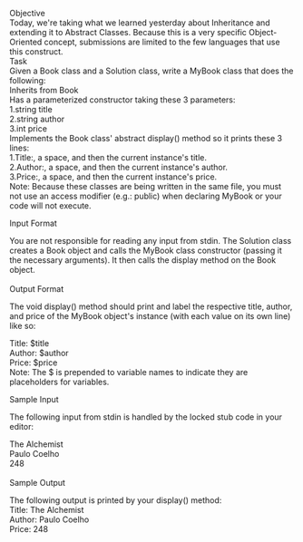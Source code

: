 Objective</br>
Today, we're taking what we learned yesterday about Inheritance and extending it to Abstract Classes. Because this is a very specific Object-Oriented concept, submissions are limited to the few languages that use this construct. 
</br>
Task</br>
Given a Book class and a Solution class, write a MyBook class that does the following:
</br>
Inherits from Book</br>
Has a parameterized constructor taking these 3 parameters:</br>
1.string title </br>
2.string author</br>
3.int price</br>
Implements the Book class' abstract display() method so it prints these 3 lines:</br>
1.Title:, a space, and then the current instance's title.</br>
2.Author:, a space, and then the current instance's author.</br>
3.Price:, a space, and then the current instance's price.</br>
Note: Because these classes are being written in the same file, you must not use an access modifier (e.g.: public) when declaring MyBook or your code will not execute.</br>

Input Format</br>

You are not responsible for reading any input from stdin. The Solution class creates a Book object and calls the MyBook class constructor (passing it the necessary arguments). It then calls the display method on the Book object.
</br></br>
Output Format</br>

The void display() method should print and label the respective title, author, and price of the MyBook object's instance (with each value on its own line) like so:</br>

Title: $title</br>
Author: $author</br>
Price: $price</br>
Note: The $ is prepended to variable names to indicate they are placeholders for variables.</br>

Sample Input</br>

The following input from stdin is handled by the locked stub code in your editor:</br>

The Alchemist</br>
Paulo Coelho</br>
248</br></br>
Sample Output</br>

The following output is printed by your display() method:
</br>
Title: The Alchemist</br>
Author: Paulo Coelho</br>
Price: 248</br>